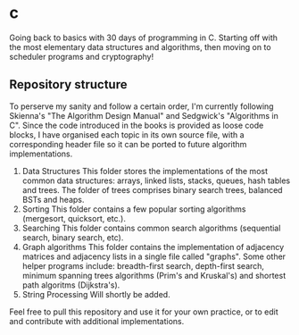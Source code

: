 # c
Going back to basics with 30 days of programming in C. Starting off with the most elementary data structures and algorithms, then moving on to scheduler programs and cryptography!

## Repository structure
To perserve my sanity and follow a certain order, I'm currently following Skienna's "The Algorithm Design Manual" and Sedgwick's "Algorithms in C". Since the code introduced in the books is provided as loose code blocks, I have organised each topic in its own source file, with a corresponding header file so it can be ported to future algorithm implementations.
1. Data Structures
This folder stores the implementations of the most common data structures: arrays, linked lists, stacks, queues, hash tables and trees. The folder of trees comprises binary search trees, balanced BSTs and heaps.
2. Sorting
This folder contains a few popular sorting algorithms (mergesort, quicksort, etc.). 
3. Searching
This folder contains common search algorithms (sequential search, binary search, etc).
3. Graph algorithms
This folder contains the implementation of adjacency matrices and adjacency lists in a single file called "graphs". Some other helper programs include: breadth-first search, depth-first search, minimum spanning trees algorithms (Prim's and Kruskal's) and shortest path algoritms (Dijkstra's). 
4. String Processing
Will shortly be added. 


Feel free to pull this repository and use it for your own practice, or to edit and contribute with additional implementations.